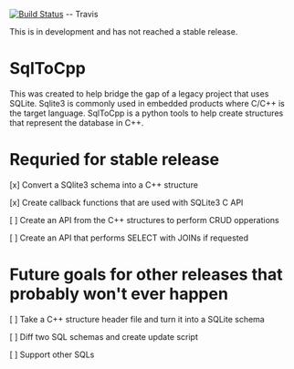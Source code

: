 [![Build Status](https://travis-ci.org/banjocat/SqlToCpp.svg?branch=master)](https://travis-ci.org/banjocat/SqlToCpp) -- Travis

This is in development and has not reached a stable release.

# SqlToCpp
This was created to help bridge the gap of a legacy project that uses SQLite.
Sqlite3 is commonly used in embedded products where C/C++ is the target language.
SqlToCpp is a python tools to help create structures that represent the database in C++.


# Requried for stable release
[x] Convert a SQlite3 schema into a C++ structure

[x] Create callback functions that are used with SQLite3 C API

[ ] Create an API from the C++ structures to perform CRUD opperations

[ ] Create an API that performs SELECT with JOINs if requested

# Future goals for other releases that probably won't ever happen

[ ] Take a C++ structure header file and turn it into a SQLite schema

[ ] Diff two SQL schemas and create update script

[ ] Support other SQLs
